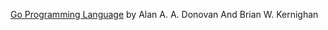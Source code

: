 [Go Programming Language](https://www.amazon.com/Programming-Language-Donovan-Brian-Kernighan/dp/9332569711)
by Alan A. A. Donovan And Brian W. Kernighan
